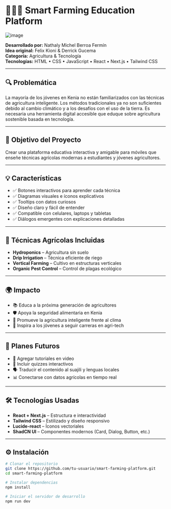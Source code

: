 # 🧑🏾‍🌾 Smart Farming Education Platform

![image](https://github.com/user-attachments/assets/1fbf9a52-d097-49bd-a7eb-8b5843839d41)

**Desarrollado por:** Nathaly Michel Berroa Fermín  
**Idea original:** Felix Kioni & Derrick Gucema  
**Categoría:** Agricultura & Tecnología  
**Tecnologías:** HTML • CSS • JavaScript • React • Next.js • Tailwind CSS

---

## 🔍 Problemática

La mayoría de los jóvenes en Kenia no están familiarizados con las técnicas de agricultura inteligente. Los métodos tradicionales ya no son suficientes debido al cambio climático y a los desafíos con el uso de la tierra. Es necesaria una herramienta digital accesible que eduque sobre agricultura sostenible basada en tecnología.

---

## 🎯 Objetivo del Proyecto

Crear una plataforma educativa interactiva y amigable para móviles que enseñe técnicas agrícolas modernas a estudiantes y jóvenes agricultores.

---

## 💡 Características

- ✅ Botones interactivos para aprender cada técnica  
- ✅ Diagramas visuales e íconos explicativos  
- ✅ Tooltips con datos curiosos  
- ✅ Diseño claro y fácil de entender  
- ✅ Compatible con celulares, laptops y tabletas  
- ✅ Diálogos emergentes con explicaciones detalladas  

---

## 🌾 Técnicas Agrícolas Incluidas

- **Hydroponics** – Agricultura sin suelo  
- **Drip Irrigation** – Técnica eficiente de riego  
- **Vertical Farming** – Cultivo en estructuras verticales  
- **Organic Pest Control** – Control de plagas ecológico  

---

## 🌍 Impacto

- 📚 Educa a la próxima generación de agricultores  
- 🛡️ Apoya la seguridad alimentaria en Kenia  
- 🌱 Promueve la agricultura inteligente frente al clima  
- 💼 Inspira a los jóvenes a seguir carreras en agri-tech  

---

## 🔮 Planes Futuros

- 🎥 Agregar tutoriales en video  
- 🧩 Incluir quizzes interactivos  
- 🗣️ Traducir el contenido al suajili y lenguas locales  
- 📊 Conectarse con datos agrícolas en tiempo real  

---

## 🛠️ Tecnologías Usadas

- **React + Next.js** – Estructura e interactividad  
- **Tailwind CSS** – Estilizado y diseño responsivo  
- **Lucide-react** – Íconos vectoriales  
- **ShadCN UI** – Componentes modernos (Card, Dialog, Button, etc.)

---

## ⚙️ Instalación

```bash
# Clonar el repositorio
git clone https://github.com/tu-usuario/smart-farming-platform.git
cd smart-farming-platform

# Instalar dependencias
npm install

# Iniciar el servidor de desarrollo
npm run dev
